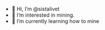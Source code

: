 - 👋 Hi, I’m @sistalivet
- 👀 I’m interested in mining.
- 🌱 I’m currently learning how to mine
<!---
sistalivet/sistalivet is a ✨ special ✨ repository because its `README.md` (this file) appears on your GitHub profile.
You can click the Preview link to take a look at your changes.
--->
